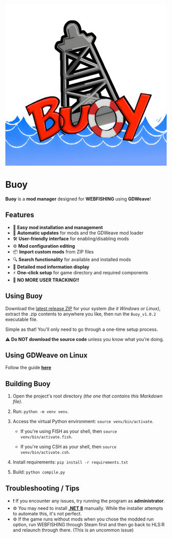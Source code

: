 ![Buoy Logo](images/BuoyIcon.png)

# Buoy  

**Buoy** is a **mod manager** designed for **WEBFISHING** using **GDWeave**!

## Features

- 🎯 **Easy mod installation and management**  
- 🔄 **Automatic updates** for mods and the GDWeave mod loader  
- 🛠️ **User-friendly interface** for enabling/disabling mods  
- ⚙️ **Mod configuration editing**  
- 📦 **Import custom mods** from ZIP files
- 🔍 **Search functionality** for available and installed mods  
- 📝 **Detailed mod information display**  
- ⚡ **One-click setup** for game directory and required components  
- 🚫 **NO MORE USER TRACKING!!**  

## Using Buoy

Download the [latest release ZIP](https://github.com/draconiandeveloper/Buoy/releases/tag/v1.0.2) for your system *(be it Windows or Linux)*, extract the .zip contents to anywhere you like, then run the `Buoy_v1.0.2` executable file.

Simple as that! You'll only need to go through a one-time setup process.

⚠️ **Do NOT download the source code** unless you know what you’re doing. 

## Using GDWeave on Linux
Follow the guide **[here](guides/LINUX.md)**

## Building Buoy

1. Open the project's root directory *(the one that contains this Markdown file)*.

2. Run: `python -m venv venv`.

3. Access the virtual Python environment: `source venv/bin/activate`.

    - If you're using FISH as your shell, then `source venv/bin/activate.fish`.

    - If you're using CSH as your shell, then `source venv/bin/activate.csh`.

4. Install requirements: `pip install -r requirements.txt`

5. Build: `python compile.py`

## **Troubleshooting / Tips**  

- ❗ If you encounter any issues, try running the program as **administrator**.  
- ⚙️ You may need to install **[.NET 8](https://dotnet.microsoft.com/en-us/download/dotnet/8.0)** manually. While the installer attempts to automate this, it's not perfect.
- ⚙️ If the game runs without mods when you chose the modded run option, run WEBFISHING through Steam first and then go back to HLS:R and relaunch through there. (This is an uncommon issue)
